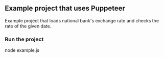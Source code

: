 ## Example project that uses Puppeteer

Example project that loads national bank's exchange rate and checks the rate of the given date.

### Run the project

node example.js